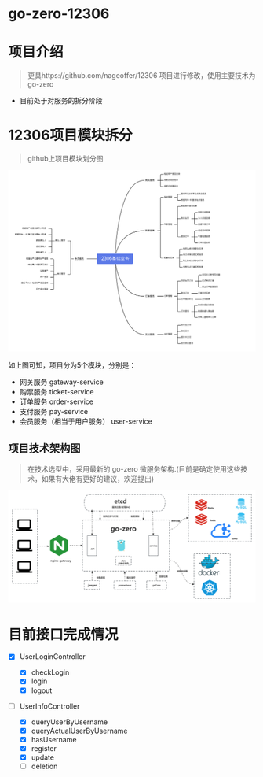 # go-zero-12306

# 项目介绍
> 更具https://github.com/nageoffer/12306 项目进行修改，使用主要技术为go-zero

- 目前处于对服务的拆分阶段


# 12306项目模块拆分

> github上项目模块划分图

![img.png](doc/img/img.png)

如上图可知，项目分为5个模块，分别是：
- 网关服务 gateway-service
- 购票服务 ticket-service
- 订单服务 order-service
- 支付服务 pay-service
- 会员服务（相当于用户服务） user-service


## 项目技术架构图
> 在技术选型中，采用最新的 go-zero 微服务架构.(目前是确定使用这些技术，如果有大佬有更好的建议，欢迎提出)

![img.png](doc/img/技术架构图.png)



# 目前接口完成情况

- [x] UserLoginController

  - [x] checkLogin
  - [x] login
  - [x] logout

- [ ] UserInfoController

  - [x] queryUserByUsername
  - [x] queryActualUserByUsername
  - [x] hasUsername
  - [x] register
  - [x] update
  - [ ] deletion

